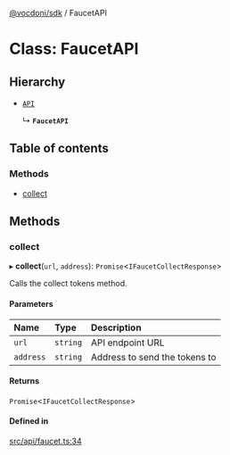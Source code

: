 [@vocdoni/sdk](/sdk) / FaucetAPI

# Class: FaucetAPI

## Hierarchy

- [`API`](API)

  ↳ **`FaucetAPI`**

## Table of contents

### Methods

- [collect](FaucetAPI#collect)

## Methods

### collect

▸ **collect**(`url`, `address`): `Promise`\<`IFaucetCollectResponse`\>

Calls the collect tokens method.

#### Parameters

| Name | Type | Description |
| :------ | :------ | :------ |
| `url` | `string` | API endpoint URL |
| `address` | `string` | Address to send the tokens to |

#### Returns

`Promise`\<`IFaucetCollectResponse`\>

#### Defined in

[src/api/faucet.ts:34](https://github.com/vocdoni/vocdoni-sdk/blob/179c92b4cecfec787d968dc02b519f64ee15c5d3/src/api/faucet.ts#L34)
